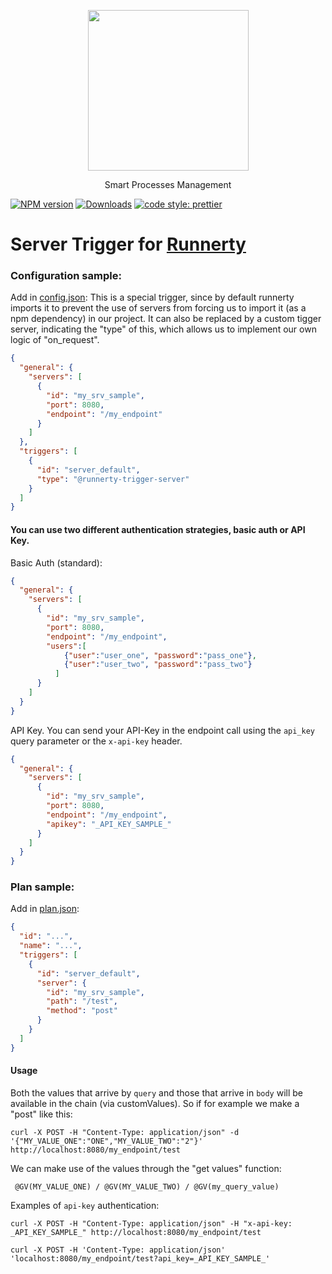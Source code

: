 <p align="center">
  <a href="http://runnerty.io">
    <img height="257" src="https://runnerty.io/assets/header/logo-stroked.png">
  </a>
  <p align="center">Smart Processes Management</p>
</p>

[![NPM version][npm-image]][npm-url] [![Downloads][downloads-image]][npm-url]
<a href="#badge">
  <img alt="code style: prettier" src="https://img.shields.io/badge/code_style-prettier-ff69b4.svg">
</a>

# Server Trigger for [Runnerty]

### Configuration sample:
Add in [config.json]:
This is a special trigger, since by default runnerty imports it to prevent the use of servers from forcing us to import it (as a npm dependency) in our project. It can also be replaced by a custom tigger server, indicating the "type" of this, which allows us to implement our own logic of "on_request".

```json
{
  "general": {
    "servers": [
      {
        "id": "my_srv_sample",
        "port": 8080,
        "endpoint": "/my_endpoint"
      }
    ]
  },
  "triggers": [
    {
      "id": "server_default",
      "type": "@runnerty-trigger-server"
    }
  ]
}
```
#### You can use two different authentication strategies, basic auth or API Key.
Basic Auth (standard):
```json
{
  "general": {
    "servers": [
      {
        "id": "my_srv_sample",
        "port": 8080,
        "endpoint": "/my_endpoint",
        "users":[
            {"user":"user_one", "password":"pass_one"},
            {"user":"user_two", "password":"pass_two"}
          ]
      }
    ]
  }
}
```
API Key. You can send your API-Key in the endpoint call using the `api_key` query parameter or the `x-api-key` header.
```json
{
  "general": {
    "servers": [
      {
        "id": "my_srv_sample",
        "port": 8080,
        "endpoint": "/my_endpoint",
        "apikey": "_API_KEY_SAMPLE_"
      }
    ]
  }
}
```

### Plan sample:
Add in [plan.json]:
```json
{
  "id": "...",
  "name": "...",
  "triggers": [
    {
      "id": "server_default",
      "server": {
        "id": "my_srv_sample",
        "path": "/test",
        "method": "post"
      }
    }
  ]
}
```

#### Usage

Both the values that arrive by `query` and those that arrive in `body` will be available in the chain (via customValues).
So if for example we make a "post" like this:

```
curl -X POST -H "Content-Type: application/json" -d '{"MY_VALUE_ONE":"ONE","MY_VALUE_TWO":"2"}' http://localhost:8080/my_endpoint/test
```
We can make use of the values through the "get values" function:

```
 @GV(MY_VALUE_ONE) / @GV(MY_VALUE_TWO) / @GV(my_query_value)
```

Examples of `api-key` authentication:

```
curl -X POST -H "Content-Type: application/json" -H "x-api-key: _API_KEY_SAMPLE_" http://localhost:8080/my_endpoint/test
```

```
curl -X POST -H 'Content-Type: application/json' 'localhost:8080/my_endpoint/test?api_key=_API_KEY_SAMPLE_'
```

[Runnerty]: http://www.runnerty.io
[downloads-image]: https://img.shields.io/npm/dm/@runnerty/trigger-server.svg
[npm-url]: https://www.npmjs.com/package/@runnerty/trigger-server
[npm-image]: https://img.shields.io/npm/v/@runnerty/trigger-server.svg
[config.json]: http://docs.runnerty.io/config/
[plan.json]: http://docs.runnerty.io/plan/
